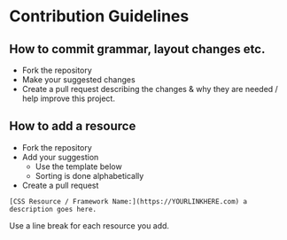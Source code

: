 # Contribution Guidelines

## How to commit grammar, layout changes etc.

* Fork the repository
* Make your suggested changes
* Create a pull request describing the changes & why they are needed / help improve this project.


## How to add a resource

* Fork the repository
* Add your suggestion
  * Use the template below
  * Sorting is done alphabetically 
* Create a pull request

```
[CSS Resource / Framework Name:](https://YOURLINKHERE.com) a description goes here.
```

Use a line break for each resource you add.
